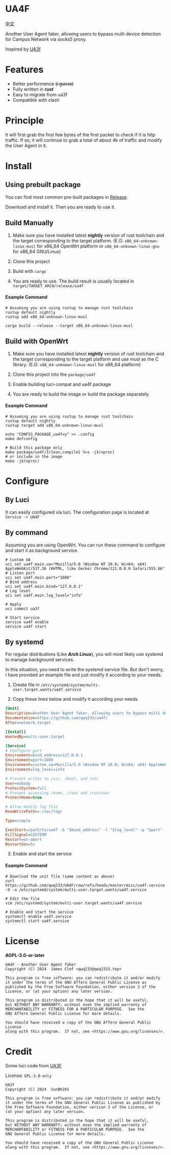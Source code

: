 # UA4F

[中文](./README_CN.md)

Another User Agent faker, allowing users to bypass multi device detection for Campus Network via socks5 proxy.

Inspired by [UA3f](https://github.com/SunBK201/UA3F)

# Features

- Better performence ~~(i guess)~~
- Fully written in ***rust***
- Easy to migrate from ua3f
- Compatible with clash

# Principle

It will first grab the first few bytes of the first packet to check if it is http traffic. If so, it will continue to grab a total of about 4k of traffic and modify the User Agent in it.

# Install

## Using prebuilt package

You can find most common pre-built packages in [Release](https://github.com/qwq233/UA4F/releases).

Download and install it. Then you are ready to use it.

## Build Manually

1. Make sure you have installed latest **nightly** version of rust toolchain and the target corresponding to the target platform. (E.G: `x86_64-unknown-linux-musl` for x86_64 OpenWrt platform or `x86_64-unknown-linux-gnu` for x86_64 GNU/Linux)

2. Clone this project

3. Build with `cargo`

4. You are ready to use. The build result is usually located in `target/TARGET_ARCH/release/ua4f`

#### Example Command

```shell
# Assuming you are using rustup to manage rust toolchain
rustup default nightly
rustup add x86_64-unknown-linux-musl

cargo build --release --target x86_64-unknown-linux-musl
```

## Build with OpenWrt

1. Make sure you have installed latest **nightly** version of rust toolchain and the target corresponding to the target platform and use musl as the C library. (E.G: `x86_64-unknown-linux-musl` for x86_64 platform)

2. Clone this project into the `package/ua4f`

3. Enable building luci-compat and ua4f package

4. You are ready to build the image or build the package separately.

#### Example Command

```shell
# Assuming you are using rustup to manage rust toolchain
rustup default nightly
rustup target add x86_64-unknown-linux-musl

echo "CONFIG_PACKAGE_ua4f=y" >> .config
make defconfig

# Build this package only
make package/ua4f/{clean,compile} V=s -j$(nproc)
# or include in the image
make -j$(nproc)
```

# Configure

## By Luci

It can easily configured via luci. The configuration page is located at `Service -> UA4F`

## By command

Assuming you are using OpenWrt. You can run these command to configure and start it as background service.

```shell
# Custom UA
uci set ua4f.main.ua="Mozilla/5.0 (Window NT 10.0; Win64; x64) AppleWebKit/537.36 (KHTML, like Gecko) Chrome/121.0.0.0 Safari/555.66"
# Listen port
uci set ua4f.main.port="1080"
# Bind address
uci set ua4f.main.bind="127.0.0.1"
# Log level
uci set ua4f.main.log_level="info"

# Apply
uci commit ua3f

# Start service
service ua4f enable
service ua4f start
```

## By systemd

For regular distributions (Like ***Arch Linux***), you will most likely use systemd to manage background services.

In this situation, you need to write the systemd service file. But don't worry, I have provided an example file and just modify it according to your needs.

1. Create file in `/etc/systemd/system/multi-user.target.wants/ua4f.service`

2. Copy these lines below and modify it according your needs.

```ini
[Unit]
Description=Another User Agent faker, allowing users to bypass multi device detection for Campus Network via socks5 proxy.
Documentation=https://github.com/qwq233/ua4f/
After=network.target

[Install]
WantedBy=multi-user.target

[Service]
# Configure part
Environment=bind_address=127.0.0.1
Environment=port=1080
Environment=custom_ua=Mozilla/5.0 (Window NT 10.0; Win64; x64) AppleWebKit/537.36 (KHTML, like Gecko) Chrome/121.0.0.0 Safari/555.66
Environment=log_level=info

# Prevent writes to /usr, /boot, and /etc
User=nobody
ProtectSystem=full
# Prevent accessing /home, /root and /run/user
ProtectHome=true

# Allow modify log file
ReadWritePaths=-/var/log/

Type=simple

ExecStart=/path/to/ua4f -b "$bind_address" -l "$log_level" -p "$port" -f "$custom_ua"
KillSignal=SIGTERM
Restart=on-abort
RestartSec=5s

```

3. Enable and start the service

#### Example Command

```shell
# Download the unit file (same content as above)
curl https://github.com/qwq233/UA4F/raw/refs/heads/master/misc/ua4f.service -0 -o /etc/systemd/system/multi-user.target.wants/ua4f.service

# Edit the file
vim /etc/systemd/system/multi-user.target.wants/ua4f.service

# Enable and start the service
systemctl enable ua4f.service
systemctl start ua4f.service
```

# License

**AGPL-3.0-or-later**

```
UA4F - Another User Agent faker
Copyright (C) 2024  James Clef <qwq233@qwq2333.top>

This program is free software: you can redistribute it and/or modify
it under the terms of the GNU Affero General Public License as
published by the Free Software Foundation, either version 3 of the
License, or (at your option) any later version.

This program is distributed in the hope that it will be useful,
but WITHOUT ANY WARRANTY; without even the implied warranty of
MERCHANTABILITY or FITNESS FOR A PARTICULAR PURPOSE.  See the
GNU Affero General Public License for more details.

You should have received a copy of the GNU Affero General Public License
along with this program.  If not, see <https://www.gnu.org/licenses/>.
```

# Credit

Some luci code from [UA3F](https://github.com/SunBK201/UA3F)

License: `GPL-3.0-only`
```
UA3f
Copyright (C) 2024  SunBK201

This program is free software: you can redistribute it and/or modify
it under the terms of the GNU General Public License as published by
the Free Software Foundation, either version 3 of the License, or
(at your option) any later version.

This program is distributed in the hope that it will be useful,
but WITHOUT ANY WARRANTY; without even the implied warranty of
MERCHANTABILITY or FITNESS FOR A PARTICULAR PURPOSE.  See the
GNU General Public License for more details.

You should have received a copy of the GNU General Public License
along with this program.  If not, see <https://www.gnu.org/licenses/>.
```

